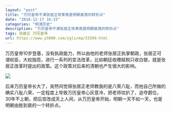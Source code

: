 ```yaml
---
layout: "post"
title: "万历皇帝不满张居正改革竟是明朝衰落的转折点"
date: "2018-12-17 16:15"
categories: "明清历史"
description: "万历皇帝不满张居正改革竟是明朝衰落的转折点"
tags: 张居正 万历皇帝
url: https://www.y5000.com/zgls/mq/33299.html
---
```






万历皇帝10岁登基，没有执政能力，所以由他的老师张居正执掌朝政，张居正可谓权臣，大权独揽，进行一系列的变法改革，比如朝廷收缴赋税只收白银，就是张居正改革时提出的政策。这个政策对后来的清朝也产生很大的影响。

![](https://img.y5000.com/uploads/allimg/180918/8-1P91Q55311326.jpg)

后来万历皇帝长大了，突然间觉得张居正老师教我的是八荣八耻，而他自己所做的确实八耻八荣，一定程度上导致万历皇帝心灰意冷，把老师坟扒了，追夺爵位，30年不上朝，把后宫改成天上人间，从万历皇帝开始，明朝一天不如一天，也是明朝由胜到衰的一个转折点。
